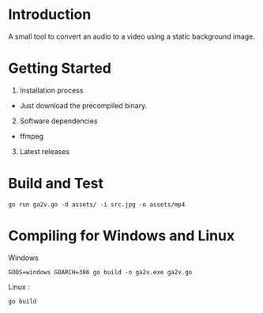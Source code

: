 # Introduction 

A small tool to convert an audio to a video using a static background image.

# Getting Started

1.	Installation process

* Just download the precompiled binary.

2.	Software dependencies

* ffmpeg

3.	Latest releases

# Build and Test

`go run ga2v.go -d assets/ -i src.jpg -o assets/mp4
`
# Compiling for Windows and Linux

Windows 

`
GOOS=windows GOARCH=386 go build -o ga2v.exe ga2v.go
`

Linux : 

`
go build
`
